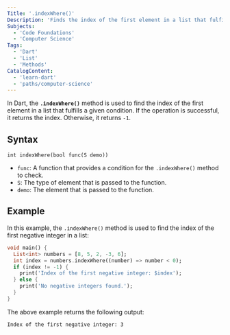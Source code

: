 ```yaml
---
Title: '.indexWhere()'
Description: 'Finds the index of the first element in a list that fulfills a given condition.' 
Subjects:
  - 'Code Foundations'
  - 'Computer Science'
Tags:
  - 'Dart'
  - 'List'
  - 'Methods'
CatalogContent:
  - 'learn-dart'
  - 'paths/computer-science'
---
```


In Dart, the **`.indexWhere()`** method is used to find the index of the first element in a list that fulfills a given condition. If the operation is successful, it returns the index. Otherwise, it returns `-1`.

## Syntax

```pseudo
int indexWhere(bool func(S demo))
```
  - `func`: A function that provides a condition for the `.indexWhere()` method to check.
  - `S`: The type of element that is passed to the function.
  - `demo`: The element that is passed to the function.

## Example

In this example, the `.indexWhere()` method is used to find the index of the first negative integer in a list:

```dart
void main() {
  List<int> numbers = [8, 5, 2, -3, 6];
  int index = numbers.indexWhere((number) => number < 0);
  if (index != -1) {
    print('Index of the first negative integer: $index');
  } else {
    print('No negative integers found.');
  }
}
```

The above example returns the following output:
```shell
Index of the first negative integer: 3
```